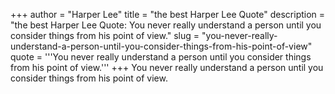 +++
author = "Harper Lee"
title = "the best Harper Lee Quote"
description = "the best Harper Lee Quote: You never really understand a person until you consider things from his point of view."
slug = "you-never-really-understand-a-person-until-you-consider-things-from-his-point-of-view"
quote = '''You never really understand a person until you consider things from his point of view.'''
+++
You never really understand a person until you consider things from his point of view.
